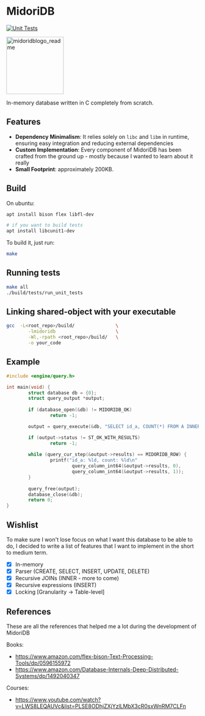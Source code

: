 # MidoriDB
[![Unit Tests](https://github.com/PauloMigAlmeida/MidoriDB/actions/workflows/tests.yml/badge.svg)](https://github.com/PauloMigAlmeida/MidoriDB/actions/workflows/tests.yml)

<img src="https://github.com/PauloMigAlmeida/MidoriDB/assets/1011868/3356dfb3-e62c-4019-a43e-afe1a25b457a" alt="midoridblogo_readme" width="150">

In-memory database written in C completely from scratch.

## Features

* **Dependency Minimalism**: It relies solely on `libc` and `libm` in runtime, ensuring easy integration and reducing external dependencies
* **Custom Implementation**: Every component of MidoriDB has been crafted from the ground up - mostly because I wanted to learn about it really
* **Small Footprint**: approximately 200KB.


## Build

On ubuntu:

```bash
apt install bison flex libfl-dev

# if you want to build tests
apt install libcunit1-dev
```

To build it, just run: 

```bash
make
```

## Running tests

```bash
make all
./build/tests/run_unit_tests
```

## Linking shared-object with your executable

```bash
gcc  -L<root_repo>/build/               \
        -lmidoridb                      \
        -Wl,-rpath <root_repo>/build/	\
        -o your_code
```

## Example

```C
#include <engine/query.h>

int main(void) {
        struct database db = {0};
        struct query_output *output;
        
        if (database_open(&db) != MIDORIDB_OK)
                return -1;        

        output = query_execute(&db, "SELECT id_a, COUNT(*) FROM A INNER JOIN B ON A.id_a = B.id_b GROUP BY id_a;");        

        if (output->status != ST_OK_WITH_RESULTS)
                return -1;
        
        while (query_cur_step(&output->results) == MIDORIDB_ROW) {
                printf("id_a: %ld, count: %ld\n"
                        query_column_int64(&output->results, 0),
                        query_column_int64(&output->results, 1));
        }        
        
        query_free(output);
        database_close(&db);
        return 0;
}
```

## Wishlist
To make sure I won't lose focus on what I want this database to be able to do, I decided to write a list of features
that I want to implement in the short to medium term.

- [x] In-memory
- [x] Parser (CREATE, SELECT, INSERT, UPDATE, DELETE)
- [x] Recursive JOINs (INNER - more to come)
- [x] Recursive expressions (INSERT)
- [X] Locking [Granularity -> Table-level]

## References

These are all the references that helped me a lot during the development of MidoriDB

Books:

* https://www.amazon.com/flex-bison-Text-Processing-Tools/dp/0596155972
* https://www.amazon.com/Database-Internals-Deep-Distributed-Systems/dp/1492040347

Courses:

* https://www.youtube.com/watch?v=LWS8LEQAUVc&list=PLSE8ODhjZXjYzlLMbX3cR0sxWnRM7CLFn
